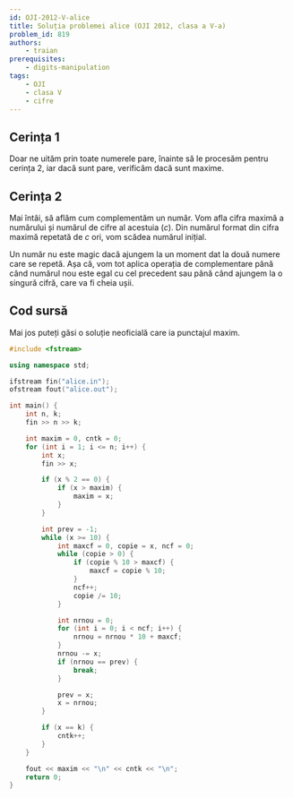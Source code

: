 ```yaml
---
id: OJI-2012-V-alice
title: Soluția problemei alice (OJI 2012, clasa a V-a)
problem_id: 819
authors:
    - traian
prerequisites:
    - digits-manipulation
tags:
    - OJI
    - clasa V
    - cifre
---
```


## Cerința 1

Doar ne uităm prin toate numerele pare, înainte să le procesăm pentru cerința 2, iar dacă sunt pare, verificăm dacă sunt maxime.

## Cerința 2

Mai întâi, să aflăm cum complementăm un număr. Vom afla cifra maximă a numărului și numărul de cifre al acestuia ($c$). Din numărul format din cifra maximă repetată de $c$ ori, vom scădea numărul inițial.

Un număr nu este magic dacă ajungem la un moment dat la două numere care se repetă. Așa că, vom tot aplica operația de complementare până când numărul nou este egal cu cel precedent sau până când ajungem la o singură cifră, care va fi cheia ușii.

## Cod sursă

Mai jos puteți găsi o soluție neoficială care ia punctajul maxim.

```cpp
#include <fstream>

using namespace std;

ifstream fin("alice.in");
ofstream fout("alice.out");

int main() {
    int n, k;
    fin >> n >> k;

    int maxim = 0, cntk = 0;
    for (int i = 1; i <= n; i++) {
        int x;
        fin >> x;

        if (x % 2 == 0) {
            if (x > maxim) {
                maxim = x;
            }
        }

        int prev = -1;
        while (x >= 10) {
            int maxcf = 0, copie = x, ncf = 0;
            while (copie > 0) {
                if (copie % 10 > maxcf) {
                    maxcf = copie % 10;
                }
                ncf++;
                copie /= 10;
            }

            int nrnou = 0;
            for (int i = 0; i < ncf; i++) {
                nrnou = nrnou * 10 + maxcf;
            }
            nrnou -= x;
            if (nrnou == prev) {
                break;
            }

            prev = x;
            x = nrnou;
        }

        if (x == k) {
            cntk++;
        }
    }

    fout << maxim << "\n" << cntk << "\n";
    return 0;
}
```
